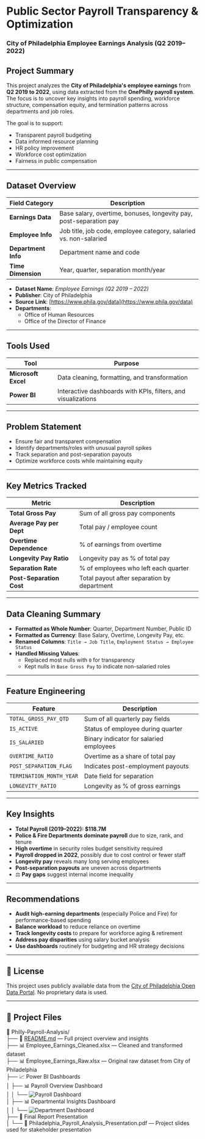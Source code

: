 # Public Sector Payroll Transparency & Optimization  
###  City of Philadelphia Employee Earnings Analysis (Q2 2019–2022)

## Project Summary

This project analyzes the **City of Philadelphia's employee earnings** from **Q2 2019 to 2022**, using data extracted from the **OnePhilly payroll system**. The focus is to uncover key insights into payroll spending, workforce structure, compensation equity, and termination patterns across departments and job roles.

The goal is to support:

- Transparent payroll budgeting  
- Data informed resource planning  
- HR policy improvement  
- Workforce cost optimization  
- Fairness in public compensation

---

##  Dataset Overview

| Field Category     | Description |
|--------------------|-------------|
| **Earnings Data** | Base salary, overtime, bonuses, longevity pay, post-separation pay |
| **Employee Info** | Job title, job code, employee category, salaried vs. non-salaried |
| **Department Info** | Department name and code |
| **Time Dimension** | Year, quarter, separation month/year |

- **Dataset Name**: *Employee Earnings (Q2 2019  – 2022)*  
- **Publisher**: City of Philadelphia  
- **Source Link**: [https://www.phila.gov/data](https://www.phila.gov/data)  
- **Departments**:  
  - Office of Human Resources  
  - Office of the Director of Finance

---

##  Tools Used

| Tool         | Purpose |
|--------------|---------|
| **Microsoft Excel** | Data cleaning, formatting, and transformation |
| **Power BI**        | Interactive dashboards with KPIs, filters, and visualizations |

---

## Problem Statement

- Ensure fair and transparent compensation
- Identify departments/roles with unusual payroll spikes
- Track separation and post-separation payouts
- Optimize workforce costs while maintaining equity

---

## Key Metrics Tracked

| Metric | Description |
|--------|-------------|
| **Total Gross Pay** | Sum of all gross pay components |
| **Average Pay per Dept** | Total pay / employee count |
| **Overtime Dependence** | % of earnings from overtime |
| **Longevity Pay Ratio** | Longevity pay as % of total pay |
| **Separation Rate** | % of employees who left each quarter |
| **Post-Separation Cost** | Total payout after separation by department |

---

## Data Cleaning Summary

- **Formatted as Whole Number**: Quarter, Department Number, Public ID  
- **Formatted as Currency**: Base Salary, Overtime, Longevity Pay, etc.  
- **Renamed Columns**: `Title → Job Title`, `Employment Status → Employee Status`  
- **Handled Missing Values**:  
  - Replaced most nulls with `0` for transparency  
  - Kept nulls in `Base Gross Pay` to indicate non-salaried roles  

---

## Feature Engineering

| Feature | Description |
|---------|-------------|
| `TOTAL_GROSS_PAY_QTD` | Sum of all quarterly pay fields |
| `IS_ACTIVE` | Status of employee during quarter |
| `IS_SALARIED` | Binary indicator for salaried employees |
| `OVERTIME_RATIO` | Overtime as a share of total pay |
| `POST_SEPARATION_FLAG` | Indicates post-employment payouts |
| `TERMINATION_MONTH_YEAR` | Date field for separation |
| `LONGEVITY_RATIO` | Longevity as % of gross earnings |

---

## Key Insights

-  **Total Payroll (2019–2022): $118.7M**  
-  **Police & Fire Departments dominate payroll** due to size, rank, and tenure  
-  **High overtime** in security roles budget sensitivity required  
-  **Payroll dropped in 2022**, possibly due to cost control or fewer staff  
-  **Longevity pay** reveals many long serving employees  
-  **Post-separation payouts** are uneven across departments  
- ⚖ **Pay gaps** suggest internal income inequality

---

##  Recommendations

- **Audit high-earning departments** (especially Police and Fire) for performance-based spending
- **Balance workload** to reduce reliance on overtime
- **Track longevity costs** to prepare for workforce aging & retirement
- **Address pay disparities** using salary bucket analysis
- **Use dashboards** routinely for budgeting and HR strategy decisions
  
---

## 📄 License

This project uses publicly available data from the [City of Philadelphia Open Data Portal](https://www.phila.gov/data). No proprietary data is used.

---
## 📂 Project Files  
📁 Philly-Payroll-Analysis/  
├── 📄 [README.md](./README.md) — Full project overview and insights  
├── 📊 Employee_Earnings_Cleaned.xlsx — Cleaned and transformed dataset  
├── 📊 Employee_Earnings_Raw.xlsx — Original raw dataset from City of Philadelphia  
├── 📈 Power BI Dashboards  
│   ├── 📊 Payroll Overview Dashboard  
│   │   └── ![Payroll Dashboard](./payroll_dashboard_1.jpg)  
│   ├── 📊 Departmental Insights Dashboard  
│   │   └── ![Department Dashboard](./payroll_dashboard_2.jpg)  
├── 📝 Final Report Presentation  
│   └── 📄 Philadelphia_Payroll_Analysis_Presentation.pdf — Project slides used for stakeholder presentation


